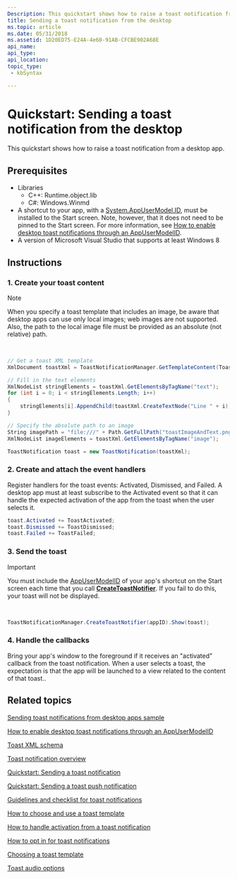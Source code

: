 ```yaml
---
Description: This quickstart shows how to raise a toast notification from a desktop app.
title: Sending a toast notification from the desktop
ms.topic: article
ms.date: 05/31/2018
ms.assetid: 1D20ED75-E24A-4e60-91AB-CFCBE902A68E
api_name: 
api_type: 
api_location: 
topic_type: 
 - kbSyntax

---
```


# Quickstart: Sending a toast notification from the desktop

This quickstart shows how to raise a toast notification from a desktop app.

## Prerequisites

-   Libraries
    -   C++: Runtime.object.lib
    -   C\#: Windows.Winmd
-   A shortcut to your app, with a [System.AppUserModel.ID](../properties/props-system-appusermodel-id.md), must be installed to the Start screen. Note, however, that it does not need to be pinned to the Start screen. For more information, see [How to enable desktop toast notifications through an AppUserModelID](enable-desktop-toast-with-appusermodelid.md).
-   A version of Microsoft Visual Studio that supports at least Windows 8

## Instructions

### 1. Create your toast content

> [!Note]  
> When you specify a toast template that includes an image, be aware that desktop apps can use only local images; web images are not supported. Also, the path to the local image file must be provided as an absolute (not relative) path.

 


```csharp
// Get a toast XML template
XmlDocument toastXml = ToastNotificationManager.GetTemplateContent(ToastTemplateType.ToastImageAndText04);

// Fill in the text elements
XmlNodeList stringElements = toastXml.GetElementsByTagName("text");
for (int i = 0; i < stringElements.Length; i++)
{
    stringElements[i].AppendChild(toastXml.CreateTextNode("Line " + i));
}

// Specify the absolute path to an image
String imagePath = "file:///" + Path.GetFullPath("toastImageAndText.png");
XmlNodeList imageElements = toastXml.GetElementsByTagName("image");

ToastNotification toast = new ToastNotification(toastXml);
```



### 2. Create and attach the event handlers

Register handlers for the toast events: Activated, Dismissed, and Failed. A desktop app must at least subscribe to the Activated event so that it can handle the expected activation of the app from the toast when the user selects it.


```csharp
toast.Activated += ToastActivated;
toast.Dismissed += ToastDismissed;
toast.Failed += ToastFailed;
```



### 3. Send the toast

> [!IMPORTANT]
> You must include the [AppUserModelID](../properties/props-system-appusermodel-id.md) of your app's shortcut on the Start screen each time that you call [**CreateToastNotifier**](/uwp/api/Windows.UI.Notifications.ToastNotificationManager?view=winrt-19041). If you fail to do this, your toast will not be displayed.

 


```csharp
ToastNotificationManager.CreateToastNotifier(appID).Show(toast);
```



### 4. Handle the callbacks

Bring your app's window to the foreground if it receives an "activated" callback from the toast notification. When a user selects a toast, the expectation is that the app will be launched to a view related to the content of that toast..

## Related topics

<dl> <dt>

[Sending toast notifications from desktop apps sample](https://github.com/microsoft/Windows-classic-samples/tree/master/Samples/DesktopToasts)
</dt> <dt>

[How to enable desktop toast notifications through an AppUserModelID](enable-desktop-toast-with-appusermodelid.md)
</dt> <dt>

[Toast XML schema](/uwp/schemas/tiles/toastschema/schema-root)
</dt> <dt>

[Toast notification overview](/previous-versions/windows/apps/hh779727(v=win.10))
</dt> <dt>

[Quickstart: Sending a toast notification](/previous-versions/windows/apps/hh465448(v=win.10))
</dt> <dt>

[Quickstart: Sending a toast push notification](/previous-versions/windows/hh761487(v=win.10))
</dt> <dt>

[Guidelines and checklist for toast notifications](/windows/uwp/design/shell/tiles-and-notifications/)
</dt> <dt>

[How to choose and use a toast template](/previous-versions/windows/apps/hh465448(v=win.10))
</dt> <dt>

[How to handle activation from a toast notification](/previous-versions/windows/apps/hh761468(v=win.10))
</dt> <dt>

[How to opt in for toast notifications](/previous-versions/windows/apps/hh781238(v=win.10))
</dt> <dt>

[Choosing a toast template](/previous-versions/windows/apps/hh761494(v=win.10))
</dt> <dt>

[Toast audio options](/previous-versions/windows/apps/hh761492(v=win.10))
</dt> </dl>

 

 